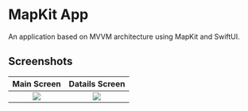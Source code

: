 
# MapKit App

An application based on MVVM architecture using MapKit and SwiftUI.


## Screenshots

| Main Screen | Datails Screen |
| :----: | :----: |
|![](https://github.com/user-attachments/assets/0f4d66bb-678b-4260-bb05-c3c6e8b3c25a)|![](https://github.com/user-attachments/assets/4d08f9fb-a625-4833-a7c7-fdd1c50c9650)|


